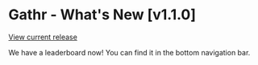 # Gathr - What's New [v1.1.0]

[View current release](https://github.com/gathr-app/gathr-features)

We have a leaderboard now! You can find it in the bottom navigation bar.